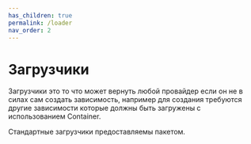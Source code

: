 ```yaml
---
has_children: true
permalink: /loader
nav_order: 2
---
```


# Загрузчики

Загрузчики это то что может вернуть любой провайдер если он не в силах сам создать зависимость, например для создания
требуются другие зависимости которые должны быть загружены с использованием Container.

Стандартные загрузчики предоставляемы пакетом.
